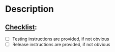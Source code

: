 # Description



## [Checklist](https://github.com/sagemathinc/cocalc/wiki/PR-Checklist):
- [ ] Testing instructions are provided, if not obvious
- [ ] Release instructions are provided, if not obvious
